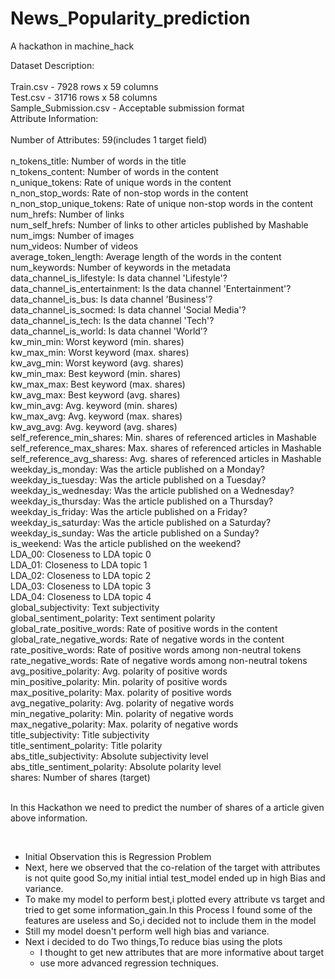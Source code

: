 # News_Popularity_prediction
A hackathon in machine_hack

Dataset Description:<br>
<br>
Train.csv - 7928 rows x 59 columns<br>
Test.csv - 31716 rows x 58 columns<br>
Sample_Submission.csv - Acceptable submission format<br>
Attribute Information:<br>
<br>
Number of Attributes: 59(includes 1 target field)<br>
<br>
n_tokens_title: Number of words in the title <br>
n_tokens_content: Number of words in the content<br>
n_unique_tokens: Rate of unique words in the content<br>
n_non_stop_words: Rate of non-stop words in the content<br>
n_non_stop_unique_tokens: Rate of unique non-stop words in the content<br>
num_hrefs: Number of links<br>
num_self_hrefs: Number of links to other articles published by Mashable<br>
num_imgs: Number of images<br>
num_videos: Number of videos<br>
average_token_length: Average length of the words in the content<br>
num_keywords: Number of keywords in the metadata<br>
data_channel_is_lifestyle: Is data channel 'Lifestyle'?<br>
data_channel_is_entertainment: Is the data channel 'Entertainment'?<br>
data_channel_is_bus: Is data channel 'Business'?<br>
data_channel_is_socmed: Is data channel 'Social Media'?<br>
data_channel_is_tech: Is the data channel 'Tech'?<br>
data_channel_is_world: Is data channel 'World'?<br>
kw_min_min: Worst keyword (min. shares)<br>
kw_max_min: Worst keyword (max. shares)<br>
kw_avg_min: Worst keyword (avg. shares)<br>
kw_min_max: Best keyword (min. shares)<br>
kw_max_max: Best keyword (max. shares)<br>
kw_avg_max: Best keyword (avg. shares)<br>
kw_min_avg: Avg. keyword (min. shares)<br>
kw_max_avg: Avg. keyword (max. shares)<br>
kw_avg_avg: Avg. keyword (avg. shares)<br>
self_reference_min_shares: Min. shares of referenced articles in Mashable<br>
self_reference_max_shares: Max. shares of referenced articles in Mashable<br>
self_reference_avg_sharess: Avg. shares of referenced articles in Mashable<br>
weekday_is_monday: Was the article published on a Monday?<br>
weekday_is_tuesday: Was the article published on a Tuesday?<br>
weekday_is_wednesday: Was the article published on a Wednesday?<br>
weekday_is_thursday: Was the article published on a Thursday?<br>
weekday_is_friday: Was the article published on a Friday?<br>
weekday_is_saturday: Was the article published on a Saturday?<br>
weekday_is_sunday: Was the article published on a Sunday?<br>
is_weekend: Was the article published on the weekend?<br>
LDA_00: Closeness to LDA topic 0<br>
LDA_01: Closeness to LDA topic 1<br>
LDA_02: Closeness to LDA topic 2<br>
LDA_03: Closeness to LDA topic 3<br>
LDA_04: Closeness to LDA topic 4<br>
global_subjectivity: Text subjectivity<br>
global_sentiment_polarity: Text sentiment polarity<br>
global_rate_positive_words: Rate of positive words in the content<br>
global_rate_negative_words: Rate of negative words in the content<br>
rate_positive_words: Rate of positive words among non-neutral tokens<br>
rate_negative_words: Rate of negative words among non-neutral tokens<br>
avg_positive_polarity: Avg. polarity of positive words<br>
min_positive_polarity: Min. polarity of positive words<br>
max_positive_polarity: Max. polarity of positive words<br>
avg_negative_polarity: Avg. polarity of negative words<br>
min_negative_polarity: Min. polarity of negative words<br>
max_negative_polarity: Max. polarity of negative words<br>
title_subjectivity: Title subjectivity<br>
title_sentiment_polarity: Title polarity<br>
abs_title_subjectivity: Absolute subjectivity level<br>
abs_title_sentiment_polarity: Absolute polarity level<br>
shares: Number of shares (target)<br>
<br>

<p> In this Hackathon we need to predict the number of shares of a article given above information.</p><br>

<ul>
  <li> Initial Observation this is Regression Problem </li>
  <li> Next, here we observed that the co-relation of the target with attributes is not quite good  So,my initial intial test_model ended up in high Bias and variance.</li>
  <li> To make my model to perform best,i plotted every attribute vs target and tried to get some information_gain.In this Process I found some of the features are useless and
    So,i decided not to include  them in the model</li>
  <li>  Still my model doesn't perform well high bias and variance.</li>
  <li> Next i decided to do Two things,To reduce bias using the plots
      <ul>
        <li> I thought to get new attributes that are more informative about target </li>
        <li> use more advanced regression techniques.</li>
    </ul>
   </ul>
   
   
    
